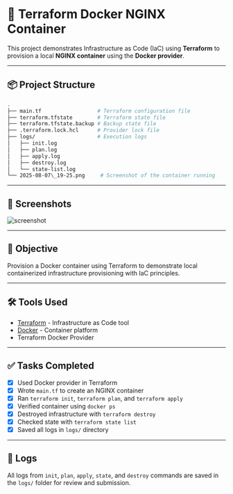 
# 🚀 Terraform Docker NGINX Container

This project demonstrates Infrastructure as Code (IaC) using **Terraform** to provision a local **NGINX container** using the **Docker provider**.

---

## 📦 Project Structure

```bash
.
├── main.tf                  # Terraform configuration file
├── terraform.tfstate        # Terraform state file
├── terraform.tfstate.backup # Backup state file
├── .terraform.lock.hcl      # Provider lock file
├── logs/                    # Execution logs
│   ├── init.log
│   ├── plan.log
│   ├── apply.log
│   ├── destroy.log
│   └── state-list.log
└── 2025-08-07\_19-25.png     # Screenshot of the container running
````

---
## 📸 Screenshots

![screenshot](2025-08-07_19-25.png)

---

## 🎯 Objective

Provision a Docker container using Terraform to demonstrate local containerized infrastructure provisioning with IaC principles.

---

## 🛠️ Tools Used

* [Terraform](https://www.terraform.io/) - Infrastructure as Code tool
* [Docker](https://www.docker.com/) - Container platform
* Terraform Docker Provider

---

## ✅ Tasks Completed

* [x] Used Docker provider in Terraform
* [x] Wrote `main.tf` to create an NGINX container
* [x] Ran `terraform init`, `terraform plan`, and `terraform apply`
* [x] Verified container using `docker ps`
* [x] Destroyed infrastructure with `terraform destroy`
* [x] Checked state with `terraform state list`
* [x] Saved all logs in `logs/` directory

---


## 📂 Logs

All logs from `init`, `plan`, `apply`, `state`, and `destroy` commands are saved in the `logs/` folder for review and submission.

